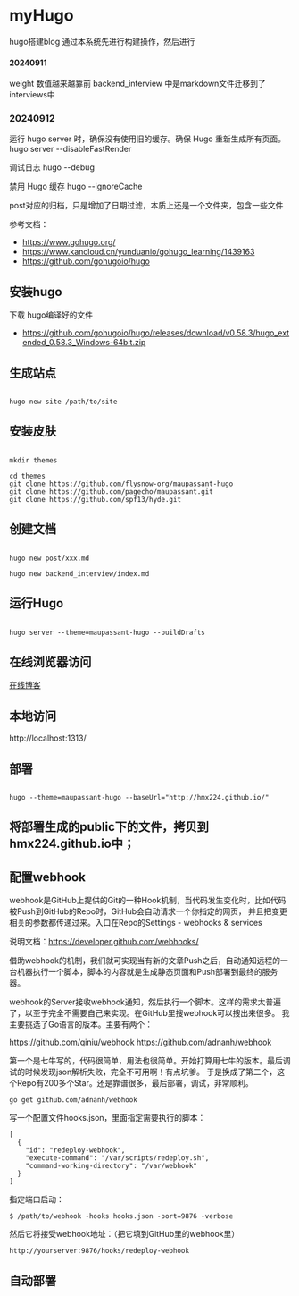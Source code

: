 # myHugo
hugo搭建blog
通过本系统先进行构建操作，然后进行

#### 20240911
weight 数值越来越靠前
backend_interview 中是markdown文件迁移到了interviews中

### 20240912
运行 hugo server 时，确保没有使用旧的缓存。确保 Hugo 重新生成所有页面。
hugo server --disableFastRender

调试日志
hugo --debug

禁用 Hugo 缓存
hugo --ignoreCache

post对应的归档，只是增加了日期过滤，本质上还是一个文件夹，包含一些文件


参考文档：
- https://www.gohugo.org/
- https://www.kancloud.cn/yunduanio/gohugo_learning/1439163
- https://github.com/gohugoio/hugo

## 安装hugo
下载 hugo编译好的文件
- https://github.com/gohugoio/hugo/releases/download/v0.58.3/hugo_extended_0.58.3_Windows-64bit.zip

## 生成站点
```cgo

hugo new site /path/to/site

```
## 安装皮肤


```cgo

mkdir themes

cd themes
git clone https://github.com/flysnow-org/maupassant-hugo
git clone https://github.com/pagecho/maupassant.git
git clone https://github.com/spf13/hyde.git

```
## 创建文档

```cgo

hugo new post/xxx.md

hugo new backend_interview/index.md

```
## 运行Hugo

```cgo

hugo server --theme=maupassant-hugo --buildDrafts

```

## 在线浏览器访问
[在线博客](https://www.ifanatic.cn)

## 本地访问 
http://localhost:1313/

## 部署

```cgo

hugo --theme=maupassant-hugo --baseUrl="http://hmx224.github.io/"

```

## 将部署生成的public下的文件，拷贝到hmx224.github.io中；


## 配置webhook

webhook是GitHub上提供的Git的一种Hook机制，当代码发生变化时，比如代码被Push到GitHub的Repo时，GitHub会自动请求一个你指定的网页，
并且把变更相关的参数都传递过来。入口在Repo的Settings - webhooks & services

说明文档：https://developer.github.com/webhooks/

借助webhook的机制，我们就可实现当有新的文章Push之后，自动通知远程的一台机器执行一个脚本，脚本的内容就是生成静态页面和Push部署到最终的服务器。

webhook的Server接收webhook通知，然后执行一个脚本。这样的需求太普遍了，以至于完全不需要自己来实现。在GitHub里搜webhook可以搜出来很多。
我主要挑选了Go语言的版本。主要有两个：

https://github.com/qiniu/webhook
https://github.com/adnanh/webhook

第一个是七牛写的，代码很简单，用法也很简单。开始打算用七牛的版本。最后调试的时候发现json解析失败，完全不可用啊！有点坑爹。
于是换成了第二个，这个Repo有200多个Star。还是靠谱很多，最后部署，调试，非常顺利。


```
go get github.com/adnanh/webhook
```

写一个配置文件hooks.json，里面指定需要执行的脚本：

```
[
  {
    "id": "redeploy-webhook",
    "execute-command": "/var/scripts/redeploy.sh",
    "command-working-directory": "/var/webhook"
  }
]
```
指定端口启动：
```
$ /path/to/webhook -hooks hooks.json -port=9876 -verbose
```

然后它将接受webhook地址：（把它填到GitHub里的webhook里）
```
http://yourserver:9876/hooks/redeploy-webhook
```
## 自动部署

